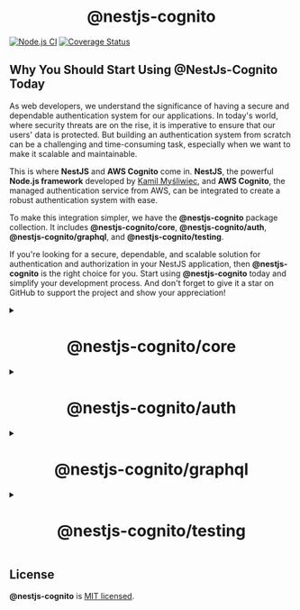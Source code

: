 <h1 align="center">@nestjs-cognito</h1>

[![Node.js CI](https://github.com/Lokicoule/nestjs-cognito/actions/workflows/node.js.yml/badge.svg)](https://github.com/Lokicoule/nestjs-cognito/actions/workflows/node.js.yml)
[![Coverage Status](https://coveralls.io/repos/github/Lokicoule/nestjs-cognito/badge.svg?branch=main)](https://coveralls.io/github/Lokicoule/nestjs-cognito?branch=main)

## Why You Should Start Using @NestJs-Cognito Today

As web developers, we understand the significance of having a secure and dependable authentication system for our applications. In today's world, where security threats are on the rise, it is imperative to ensure that our users' data is protected. But building an authentication system from scratch can be a challenging and time-consuming task, especially when we want to make it scalable and maintainable.

This is where **NestJS** and **AWS Cognito** come in. **NestJS**, the powerful **Node.js framework** developed by [Kamil Myśliwiec](https://twitter.com/kammysliwiec), and **AWS Cognito**, the managed authentication service from AWS, can be integrated to create a robust authentication system with ease.

To make this integration simpler, we have the **@nestjs-cognito** package collection. It includes **@nestjs-cognito/core**, **@nestjs-cognito/auth**, **@nestjs-cognito/graphql**, and **@nestjs-cognito/testing**.

If you're looking for a secure, dependable, and scalable solution for authentication and authorization in your NestJS application, then **@nestjs-cognito** is the right choice for you. Start using **@nestjs-cognito** today and simplify your development process. And don't forget to give it a star on GitHub to support the project and show your appreciation!

<details>
  <summary>
    <h1 align="center">@nestjs-cognito/core</h1>
  </summary>

## Description

A wrapper package for the [@aws-sdk/client-cognito-identity-provider](https://docs.aws.amazon.com/AWSJavaScriptSDK/v3/latest/clients/client-cognito-identity-provider/index.html) and [aws-jwt-verify](https://www.npmjs.com/package/aws-jwt-verify) packages for use with NestJS applications.

This package provides a simplified and NestJS-friendly interface for integrating Amazon Cognito into your application. With this package, you can easily make API requests to Amazon Cognito and verify JWT tokens from Amazon Cognito.

## Installation

To install the `@nestjs-cognito/core` module, run the following command:

```bash
npm install @nestjs-cognito/core
```

In addition to the `@nestjs-cognito/core` package, you will also need to install the `@aws-sdk/client-cognito-identity-provider` and/or `aws-jwt-verify`.

<strong>It's important to note that if you use the `@nestjs-cognito/auth` module, you won't need to install `aws-jwt-verify` manually. The choice of which package to use depends on your specific needs.</strong>

```bash
npm install @aws-sdk/client-cognito-identity-provider aws-jwt-verify
```

## Configuration

### Options params

The <strong>CognitoModuleOptions</strong> interface is the configuration options for the `@nestjs-cognito/core` module. It contains two properties: _identityProvider_ and _jwtVerifier_.

- <strong>identityProvider</strong> is an optional configuration object for the `@aws-sdk/client-cognito-identity-provider` package.
- <strong>jwtVerifier</strong> is an optional configuration object for the `aws-jwt-verify` package.

You can use the <strong>CognitoModuleOptionsFactory</strong> interface for creating the <strong>CognitoModuleOptions</strong> in an asynchronous way, using _imports, providers, exports_, and _name_ properties.

<strong>CognitoModuleAsyncOptions</strong> is another interface for creating the <strong>CognitoModuleOptions</strong> asynchronously. It contains properties such as _imports, inject, useFactory_, and _extraProviders_.

<details>
<summary>Definition</summary>

```ts
/**
 * @type CognitoJwtVerifier - The CognitoJwtVerifier instance
 * @property {CognitoJwtVerifierSingleUserPool<CognitoJwtVerifierProperties>} - The CognitoJwtVerifierSingleUserPool instance
 */
export type CognitoJwtVerifier =
  CognitoJwtVerifierSingleUserPool<CognitoJwtVerifierProperties>;

/**
 * @type CognitoModuleOptions - Options for the CognitoModule
 * @property {CognitoIdentityProviderClientConfig} region - The region to use
 * @property {CognitoJwtVerifierProperties} userPoolId - The user pool id to use
 * @property {CognitoJwtVerifierProperties} clientId - The client id to use
 * @property {CognitoJwtVerifierProperties} tokenUse - The token use to use
 * @see https://docs.aws.amazon.com/AWSJavaScriptSDK/latest/AWS/CognitoIdentityServiceProvider.html#constructor-property
 * @see https://github.com/awslabs/aws-jwt-verify#readme
 */
export type CognitoModuleOptions = {
  identityProvider?: CognitoIdentityProviderClientConfig;
  jwtVerifier?: CognitoJwtVerifierProperties;
};

/**
 * @interface CognitoModuleOptionsFactory - Metadata for the CognitoModule
 * @property {() => Promise<CognitoModuleOptions>} createCognitoModuleOptions - A factory function to create the CognitoModuleOptions
 * @property {Type<any>[]} imports - The imports to be used by the module
 * @property {Provider[]} providers - The providers to be used by the module
 * @property {(string | Provider)[]} exports - The exports to be used by the module
 * @property {string} name - The name of the module
 */
export interface CognitoModuleOptionsFactory {
  createCognitoModuleOptions():
    | Promise<CognitoModuleOptions>
    | CognitoModuleOptions;
}

/**
 * @interface CognitoModuleAsyncOptions - Options for the CognitoModule
 * @property {Function} imports - Imports the module asyncronously
 * @property {Function} inject - Injects the module asyncronously
 * @property {CognitoModuleOptions} useFactory - The factory function to create the CognitoModuleOptions
 * @property {CognitoModuleOptions} useClass - The class to create the CognitoModuleOptions
 * @property {CognitoModuleOptions} useExisting - The existing instance of the CognitoModuleOptions
 */
export interface CognitoModuleAsyncOptions
  extends Pick<ModuleMetadata, "imports"> {
  extraProviders?: Provider[];
  inject?: any[];
  useClass?: Type<CognitoModuleOptionsFactory>;
  useExisting?: Type<CognitoModuleOptionsFactory>;
  useFactory?: (
    ...args: any[]
  ) => Promise<CognitoModuleOptions> | CognitoModuleOptions;
}
```

</details>

### Synchronously

Use `CognitoModule.register` method with options of [CognitoModuleOptions interface](#options-params)
The method takes an options object that implements the _CognitoModuleOptions_ interface as a parameter. This options object can contain configurations for both the _jwtVerifier_ and _identityProvider_.

It's important to note that the _identityProvider_ is used in the case where you want to use the Cognito identity provider. If you don't want to use the identity provider, you can omit this configuration from the options object and only specify the _jwtVerifier_ configuration and vice-versa.

```ts
import { CognitoModule } from "@nestjs-cognito/core";
import { Module } from "@nestjs/common";

@Module({
  imports: [
    CognitoModule.register({
      jwtVerifier: {
        userPoolId: "user_pool_id",
        clientId: "client_id",
        tokenUse: "id",
      },
      identityProvider: {
        region: "us-east-1",
      },
    }),
  ],
})
export class AppModule {}
```

### Asynchronously

With `CognitoModule.registerAsync` you can import your ConfigModule and inject ConfigService to use it in `useFactory` method.
It's also possible to use `useExisting` or `useClass`.
You can find more details [here](https://docs.nestjs.com/techniques/configuration).

Here's an example:

```ts
import { CognitoModule } from "@nestjs-cognito/core";
import { Module } from "@nestjs/common";
import { ConfigModule, ConfigService } from "@nestjs/config";

@Module({
  imports: [
    CognitoModule.registerAsync({
      imports: [ConfigModule],
      useFactory: async (configService: ConfigService) => ({
        jwtVerifier: {
          userPoolId: configService.get("COGNITO_USER_POOL_ID") as string,
          clientId: configService.get("COGNITO_CLIENT_ID"),
          tokenUse: "id",
        },
        identityProvider: {
          region: configService.get("COGNITO_REGION"),
        },
      }),
      inject: [ConfigService],
    }),
  ],
})
export class AppModule {}
```

## Usage

You can use this module to interact with Amazon Cognito and make use of its functionality. In case you need to handle _authentication_ and _authorization_, you may consider using the `@nestjs-cognito/auth` module, which is built on top of `@nestjs-cognito/core`. In this case, you won't need to install `aws-jwt-verify` manually, as it is already included in the `@nestjs-cognito/auth` module.

### Cognito Identity Provider

```ts
import {
  CognitoIdentityProvider,
  CognitoIdentityProviderClient,
} from "@aws-sdk/client-cognito-identity-provider";
import {
  InjectCognitoIdentityProvider,
  InjectCognitoIdentityProviderClient,
} from "@nestjs-cognito/core";

export class MyService {
  constructor(
    @InjectCognitoIdentityProvider()
    private readonly client: CognitoIdentityProvider,
    @InjectCognitoIdentityProviderClient()
    private readonly cognitoIdentityProviderClient: CognitoIdentityProviderClient
  ) {}
}
```

### AWS JWT Verify

```ts
import {
  CognitoJwtVerifier,
  InjectCognitoJwtVerifier,
} from "@nestjs-cognito/core";

export class MyService {
  constructor(
    @InjectCognitoJwtVerifier()
    private readonly jwtVerifier: CognitoJwtVerifier
  ) {}
}
```

## License

<b>@nestjs-cognito/core</b> is [MIT licensed](LICENSE).

</details>

<details>
  <summary>
    <h1 align="center">@nestjs-cognito/auth</h1>
  </summary>

## Description

`@nestjs-cognito/auth` is a library for [NestJS](https://github.com/nestjs/nest) that provides authentication and authorization decorators and guards for applications using [AWS Cognito](https://docs.aws.amazon.com/cognito/latest/developerguide/what-is-amazon-cognito.html). This library is built on top of `@nestjs-cognito/core` and `aws-jwt-verify`.

## Installation

To install the library, use npm:

```bash
npm install @nestjs-cognito/auth
```

## Configuration

The `@nestjs-cognito/auth` library offers both _synchronous_ and _asynchronous_ configuration options. To use the library, a few configuration parameters are required, including the AWS Cognito user pool ID and client ID. Detailed information about the available options can be found in the [@nestjs-cognito/core](https://www.npmjs.com/package/@nestjs-cognito/core) documentation.

### Synchronous Configuration

The `@nestjs-cognito/auth` library can be easily integrated into your NestJS application by importing the `CognitoAuthModule` from the `@nestjs-cognito/auth` package.

Use the `CognitoAuthModule.register` method with options from the [CognitoModuleOptions interface](https://www.npmjs.com/package/@nestjs-cognito/core)

Here's an example of how you can import the `CognitoAuthModule` into your NestJS application:

```ts
import { CognitoAuthModule } from "@nestjs-cognito/auth";
import { Module } from "@nestjs/common";

@Module({
  imports: [
    CognitoAuthModule.register({
      jwtVerifier: {
        userPoolId: "user_pool_id",
        clientId: "client_id",
        tokenUse: "id",
      },
    }),
  ],
})
export class AppModule {}
```

In this example, the CognitoAuthModule is imported and registered with the following configuration options:

- `jwtVerifier`:
  - `userPoolId`: The ID of your AWS Cognito user pool.
  - `clientId`: The client ID of your AWS Cognito user pool.
  - `tokenUse`: The type of token to be used. It is recommended to use "id" instead of "access" token.

Note: You can also define an identity provider without importing the [CognitoModule](https://www.npmjs.com/package/@nestjs-cognito/core) module by using the CognitoAuthModule.

### Asynchronous Configuration

With `CognitoModule.registerAsync` you can import a ConfigModule and inject ConfigService to use it in `useFactory` method.
Alternatively, you can use `useExisting` or `useClass`.
You can find more information about asynchronous configuration in the [NestJS documentation](https://docs.nestjs.com/techniques/configuration).

```ts
import { CognitoAuthModule } from "@nestjs-cognito/auth";
import { Module } from "@nestjs/common";
import { ConfigModule, ConfigService } from "@nestjs/config";

@Module({
  imports: [
    CognitoAuthModule.registerAsync({
      imports: [ConfigModule],
      useFactory: async (configService: ConfigService) => ({
        jwtVerifier: {
          userPoolId: configService.get("COGNITO_USER_POOL_ID") as string,
          clientId: configService.get("COGNITO_CLIENT_ID"),
          tokenUse: "id",
        },
      }),
      inject: [ConfigService],
    }),
  ],
})
export class AppModule {}
```

## Usage

Once the `@nestjs-cognito/auth` module is installed and configured, you can use the following decorators and guards to protect your controllers and routes.

### Built-in Decorators and Guards

- Use the `@Authentication` decorator or the `@UseGuards(AuthenticationGuard)` syntax to apply the `AuthenticationGuard` to a controller and ensure that the user is authenticated.
- Use the `@Authorization` decorator or the `@UseGuards(AuthorizationGuard)` syntax to apply the `AuthorizationGuard` to a controller and ensure that the user is authorized.
- Decorate method arguments with the `@CognitoUser` decorator to retrieve the payload information extracted from the JWT.

<b>Note: During the authorization process, the authentication of the user is already checked, so there's no need to use the `authentication` guard or decorator.</b>

In addition, you can find more details about `@UseGuards` decorator from the official [NestJS](https://docs.nestjs.com/guards) documentation.

### `Authentication`

#### `@Authentication` Decorator

To configure the authentication, you'll need to use the `@Authentication` decorator. You can add the `@Authentication` decorator to controllers or routes:

```ts
import { Authentication } from "@nestjs-cognito/auth";
import { Controller } from "@nestjs/common";

@Controller("dogs")
@Authentication()
export class DogsController {
  // Your routes here
}
```

#### `AuthenticationGard`

You can also use the `AuthenticationGuard` to secure individual routes or endpoint.

To use the `AuthenticationGuard`, you'll need to use the `@UseGuards` decorator:

```ts
import { Authentication } from "@nestjs-cognito/auth";
import { UseGuards } from "@nestjs/common";

@Controller("dogs")
@UseGuards(AuthenticationGuard)
export class DogsController {
  // Your routes here
}
```

<details>
<summary>
Examples of using authentication:
</summary>

```ts
import {
  Authentication,
  AuthenticationGuard,
  CognitoUser,
} from "@nestjs-cognito/auth";
import { Controller, Get, UseGuards } from "@nestjs/common";
import { CognitoJwtPayload } from "aws-jwt-verify/jwt-model";

@Controller("dogs")
@Authentication()
export class DogsController {
  @Get()
  findAll(@CognitoUser("email") email: string): string {
    return "This action returns all my dogs";
  }
}

@Controller("cats")
@UseGuards(AuthenticationGuard)
export class CatsController {
  @Get()
  findAll(@CognitoUser(["groups", "email", "username"]) me): string {
    return "This action returns all my cats";
  }
}

@Controller("dogs")
export class DogsController {
  @Get()
  @Authentication()
  findAll(@CognitoUser() CognitoJwtPayload): string {
    return "This action returns all my dogs";
  }
}

@Controller("cats")
export class CatsController {
  @Get()
  @UseGuards(AuthenticationGuard)
  findAll(@CognitoUser(["groups", "email", "username"]) me): string {
    return "This action returns all my cats";
  }
}
```

</details>

### `Authorization`

#### `@Authorization` Decorator

The `@Authorization` decorator can be used to secure an entire controller. You can specify the `allowedGroups`, `requiredGroups`, and/or `prohibitedGroups` for a given controller.

For example:

```ts
@Controller("dogs")
@Authorization({
  allowedGroups: ["user", "admin"],
  requiredGroups: ["moderator"],
  prohibitedGroups: ["visitor"],
})
export class DogsController {
  @Get()
  findAll(@CognitoUser() CognitoJwtPayload): string {
    return "This action returns all my dogs";
  }
}
```

You can also specify the `allowedGroups` as an array of strings:

```ts
@Controller("cats")
@Authorization(["user"]) // allowedGroups by default
export class CatsController {
  @Get()
  findAll(@CognitoUser("username") username: string): string {
    return "This action returns all my cats";
  }
}
```

#### `AuthorizationGuard`

The `AuthorizationGuard` can be used to secure a single route, allowing you to specify the `allowedGroups`, `requiredGroups`, and/or `prohibitedGroups` for a given endpoint.

For example:

```ts
@Controller("cats")
@UseGuards(
  AuthorizationGuard({
    allowedGroups: ["user", "admin"],
    requiredGroups: ["moderator"],
    prohibitedGroups: ["visitor"],
  })
)
export class CatsController {
  @Get()
  findAll(@CognitoUser("email") email: string): string {
    return "This action returns all my cats";
  }
}
```

You can also use the `AuthorizationGuard` directly on a route:

```ts
@Controller("cats")
export class CatsController {
  @Get()
  @UseGuards(AuthorizationGuard(["user", "admin"]))
  findAll(@CognitoUser() me: CognitoJwtPayload): string {
    return "This action returns all my cats";
  }
}
```

<details>

<summary>
Examples of using authorization:
</summary>

```ts
import {
  Authorization,
  AuthorizationGuard,
  CognitoUser,
} from "@nestjs-cognito/auth";
import { Controller, Get, UseGuards } from "@nestjs/common";
import { CognitoJwtPayload } from "aws-jwt-verify/jwt-model";

@Controller("dogs")
@Authorization({
  allowedGroups: ["user", "admin"],
  requiredGroups: ["moderator"],
  prohibitedGroups: ["visitor"],
})
export class DogsController {
  @Get()
  findAll(@CognitoUser() CognitoJwtPayload): string {
    return "This action returns all my dogs";
  }
}

@Controller("cats")
@Authorization(["user"]) // allowedGroups by default
export class CatsController {
  @Get()
  findAll(@CognitoUser("username") username: string): string {
    return "This action returns all my cats";
  }
}

@Controller("cats")
@UseGuards(
  AuthorizationGuard({
    allowedGroups: ["user", "admin"],
    requiredGroups: ["moderator"],
    prohibitedGroups: ["visitor"],
  })
)
export class CatsController {
  @Get()
  findAll(@CognitoUser("email") email: string): string {
    return "This action returns all my cats";
  }
}

@Controller("cats")
export class CatsController {
  @Get()
  @UseGuards(AuthorizationGuard(["user", "admin"]))
  findAll(@CognitoUser() me: CognitoJwtPayload): string {
    return "This action returns all my cats";
  }
}
```

</details>

### `@CognitoUser`

To retrieve the cognito user from an incoming request, you'll need to use the `@CognitoUser` decorator. You can use the decorator to inject the entire `CognitoJwtPayload` object or specific properties from the payload, such as the `username` or `email`. Note that the `cognito:` namespace is automatically managed, so you don't need to include it when accessing properties such as `cognito:username` or `cognito:groups`.

It's important to note that this decorator must be used in conjunction with an authentication guard, such as `Authentication` or `Authorization`.

For example:

```ts
@Controller()
@Authentication()
export class YourController {
  @Get()
  findAll(@CognitoUser() cognitoJwtPayload: CognitoJwtPayload): string {
    return "This action returns all the data";
  }
}
```

#### <b>Optional property name</b>

You can specify the name of the property to inject the user into by passing a string as an argument.

```ts
import { Authentication, CognitoUser } from "@nestjs-cognito/auth";

@Controller()
@Authentication()
export class YourController {
  @Get()
  getData(@CognitoUser("email") email: string): any {
    // Use the `email` string
  }
}
```

#### <b>Multiple properties</b>

You can extract multiple properties from the cognito user by passing an array of strings.

```ts
import { Authentication, CognitoUser } from "@nestjs-cognito/auth";

@Controller()
@Authentication()
export class YourController {
  @Get()
  getData(
    @CognitoUser(["groups", "email", "username"])
    {
      groups,
      email,
      username,
    }: {
      groups: string[];
      email: string;
      username: string;
    }
  ): any {
    // Use the `groups` and/or `username` and `email` strings
  }
}
```

## License

<b>@nestjs-cognito/auth</b> is [MIT licensed](LICENSE).

</details>

<details>
  <summary>
    <h1 align="center">@nestjs-cognito/graphql</h1>
  </summary>

## Description

This package is a complement to [@nestjs-cognito/auth](https://www.npmjs.com/package/@nestjs-cognito/auth) and adds GraphQL support for Amazon Cognito authentication and authorization. It does not expose a CognitoGraphqlModule.

This package includes a GraphQL middleware that provides the authenticated user information in the GraphQL context. The middleware checks the presence of an Authorization header in the request and verifies the token with `aws-jwt-verify`. If the token is valid, the middleware adds the user information to the context.

In addition to the middleware, this package also includes guards (`AuthenticationGuard` and `AuthorizationGuard`) and decorators (`GqlCognitoUser`, `GqlAuthentication` and `GqlAuthorization`) that can be used to restrict access to certain resolvers based on the user's authentication status or role.
It's recommended to use the decorators instead of guards coupled with `UseGuards` NestJS decorator.

## Installation

To install the library, use npm:

```bash
npm install @nestjs-cognito/graphql

```

## Usage

To use this package, you need to configure the [@nestjs-cognito/auth](https://www.npmjs.com/package/@nestjs-cognito/auth) module. Once the authentication module is configured, you can use the following exports from this package to handle Cognito authentication and authorization in your GraphQL resolvers.

### `@GqlAuthentication()`

This is a GraphQL middleware that provides the authenticated user information in the GraphQL context. The middleware checks the presence of a Authorization header in the request and verifies the token with Amazon Cognito. If the token is valid, the middleware adds the user information to the context.

```ts
import { GqlAuthentication } from "@nestjs-cognito/graphql";

@Resolver()
@GqlAuthentication()
export class MyResolver {
  @Query()
  public async myQuery() {
    // Only authenticated user can access this resolver
  }
}
```

<details>
<summary>
Examples of using authentication:
</summary>

```ts
import { UseGuards } from "@nestjs/common";
import { Args, Query, Resolver } from "@nestjs/graphql";
import {
  GqlAuthentication,
  AuthenticationGuard,
  GqlCognitoUser,
} from "@nestjs-cognito/graphql";
import { CognitoJwtPayload } from "aws-jwt-verify/jwt-model";

@Resolver("dogs")
@GqlAuthentication()
export class DogsResolver {
  @Query(() => String)
  findAll(@GqlCognitoUser() me: CognitoJwtPayload): string {
    return "This action returns all my dogs";
  }
}

@Resolver("cats")
@UseGuards(AuthenticationGuard)
export class CatsResolver {
  @Query(() => String)
  findAll(@GqlCognitoUser() me: CognitoJwtPayload): string {
    return "This action returns all my cats";
  }
}

@Resolver("dogs")
export class DogsResolver {
  @Query(() => String)
  @UseGuards(AuthenticationGuard)
  findAll(@GqlCognitoUser() me: CognitoJwtPayload): string {
    return "This action returns all my dogs";
  }
}
```

</details>

### `@GqlAuthorization()`

This is a decorator that can be used to enforce authorization rules in your GraphQL resolvers. The decorator takes a list of authorized groups and checks if the authenticated user is a member of any of the groups. If the user is not a member of any of the groups, an error is thrown.

```ts
import { GqlAuthorization } from "@nestjs-cognito/graphql";

@Resolver()
export class MyResolver {
  @Query()
  @GqlAuthorization(["group1", "group2"])
  public async myQuery() {
    // only users in group1 or group2 can access this resolver
  }
}
```

<details>
<summary>
Examples of using authorization:
</summary>

```ts
import { UseGuards } from "@nestjs/common";
import { Args, Query, Resolver } from "@nestjs/graphql";
import {
  GqlAuthorization,
  AuthorizationGuard,
  GqlCognitoUser,
} from "@nestjs-cognito/graphql";
import { CognitoJwtPayload } from "aws-jwt-verify/jwt-model";

@Resolver("dogs")
@GqlAuthorization({
  allowedGroups: ["user", "admin"],
  requiredGroups: ["moderator"],
  prohibitedGroups: ["visitor"],
})
export class DogsResolver {
  @Query(() => String)
  findAll(@GqlCognitoUser() me: CognitoJwtPayload): string {
    return "This action returns all my dogs";
  }
}

@Resolver("cats")
@GqlAuthorization(["user"]) // allowedGroups by default
export class CatsResolver {
  @Query(() => String)
  findAll(@GqlCognitoUser() me: CognitoJwtPayload): string {
    return "This action returns all my cats";
  }
}

@Resolver("cats")
@UseGuards(
  AuthorizationGuard({
    allowedGroups: ["user", "admin"],
    requiredGroups: ["moderator"],
    prohibitedGroups: ["visitor"],
  })
)
export class CatsResolver {
  @Query(() => String)
  findAll(@GqlCognitoUser() me: CognitoJwtPayload): string {
    return "This action returns all my cats";
  }
}

@Resolver("cats")
export class CatsResolver {
  @Query(() => String)
  @UseGuards(AuthorizationGuard(["user", "admin"]))
  findAll(@GqlCognitoUser() me: CognitoJwtPayload): string {
    return "This action returns all my cats";
  }
}
```

</details>

### `@GqlCognitoUser()`

This is a decorator that can be used in your GraphQL resolvers to access the authenticated user information from the context.

```ts
import { GqlCognitoUser } from "@nestjs-cognito/graphql";
import { CognitoJwtPayload } from "aws-jwt-verify/jwt-model";

@Resolver()
export class MyResolver {
  @Query()
  public async myQuery(@GqlCognitoUser() user: CognitoJwtPayload) {
    // user information from Cognito
  }
}
```

For a complete example of how to use these guards and decorators, you can check out the [@nestjs-cognito/auth](https://www.npmjs.com/package/@nestjs-cognito/auth) package.

## License

<b>@nestjs-cognito/graphql</b> is [MIT licensed](LICENSE).

</details>

<details>
  <summary>
    <h1 align="center">@nestjs-cognito/testing</h1>
  </summary>

## Description

This module is a solution for [NestJS](https://github.com/nestjs/nest) which facilitates the integration with [Amazon Cognito](https://docs.aws.amazon.com/cognito/latest/developerguide/what-is-amazon-cognito.html) for end-to-end and integration testing purposes. It includes a module, a controller, and a service that simplify testing your authentication and authorization code based on [Amazon Cognito](https://docs.aws.amazon.com/cognito/latest/developerguide/what-is-amazon-cognito.html).

## Installation

```bash
npm install @nestjs-cognito/testing
```

## Usage

### Module

To use the `CognitoTestingModule`, you will need to import it and use either the `register` or `registerAsync` method to set up its dependencies:

```ts
@Module({
  imports: [
    CognitoTestingModule.register({
      identityProvider: {
        region: "eu-west-1",
      },
    }),
  ],
})
export class AppModule {}
```

### Controller

The `CognitoTestingController` is a simple controller that accepts a username and password and returns an access token. The code is shown below:

<details>
<summary>Controller Source Code</summary>

```ts
import { Body, Controller, Post } from "@nestjs/common";
import { CognitoTestingService } from "@nestjs-cognito/testing";

@Controller()
export class CognitoTestingController {
  constructor(private readonly authService: CognitoTestingService) {}

  @Post("cognito-testing-login")
  login(@Body() body: Record<string, string>) {
    return this.authService.getAccessToken(
      {
        username: body.username,
        password: body.password,
      },
      body.clientId
    );
  }
}
```

</details>

### Service

The `CognitoTestingService` is a service that uses the `CognitoIdentityProvider` client to get an access token. To call the method `cognito-testing-login`, you need to pass the following information in the request body:

- `username`: The username of the test user
- `password`: The password of the test user
- `clientId`: Required for using the initiateAuth method provided by `@aws-sdk/client-cognito-identity-provider`.

## Example using Jest and Pactum

```ts
import { CognitoTestingModule } from "@nestjs-cognito/testing";
import { INestApplication } from "@nestjs/common";
import { ConfigModule, ConfigService } from "@nestjs/config";
import { Test } from "@nestjs/testing";
import { request, spec } from "pactum";

describe("Cognito Module : Testing", () => {
  let app: INestApplication;
  let config: ConfigService;

  beforeAll(async () => {
    const moduleFixture = await Test.createTestingModule({
      imports: [
        ConfigModule.forRoot(),
        CognitoTestingModule.register({
          region: "eu-west-1",
        }),
      ],
    }).compile();

    app = moduleFixture.createNestApplication();
    config = moduleFixture.get<ConfigService>(ConfigService);

    await app.listen(0);
    const url = (await app.getUrl()).replace("[::1]", "localhost");
    request.setBaseUrl(url);
  });

  afterAll(async () => {
    await app.close();
  });

  describe("authentication", () => {
    it("should be able to access the private route", async () => {
      await spec()
        .post("/cognito-testing-login")
        .withBody({
          username: config.get("COGNITO_USER_EMAIL"),
          password: config.get("COGNITO_USER_PASSWORD"),
          clientId: config.get("COGNITO_CLIENT_ID"),
        })
        .expectStatus(201)
        .expectBodyContains("AccessToken").
        .stores('token', 'AccessToken');
      await spec()
        .get('/private')
        .withHeaders('Authorization', 'Bearer $S{token}')
        .expectStatus(200);
    });
  });
});
```

## License

<b>@nestjs-cognito/testing</b> is [MIT licensed](LICENSE).

</details>

## License

<b>@nestjs-cognito</b> is [MIT licensed](LICENSE).
